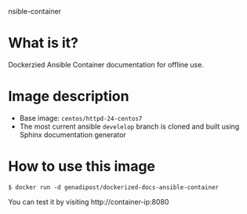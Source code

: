 nsible-container

# What is it? #
Dockerzied Ansible Container documentation for offline use.

# Image description #
- Base image: `centos/httpd-24-centos7`
- The most current ansible `develelop` branch is cloned and built using Sphinx documentation generator

# How to use this image #

```console
$ docker run -d genadipost/dockerized-docs-ansible-container

```

You can test it by visiting http://container-ip:8080
